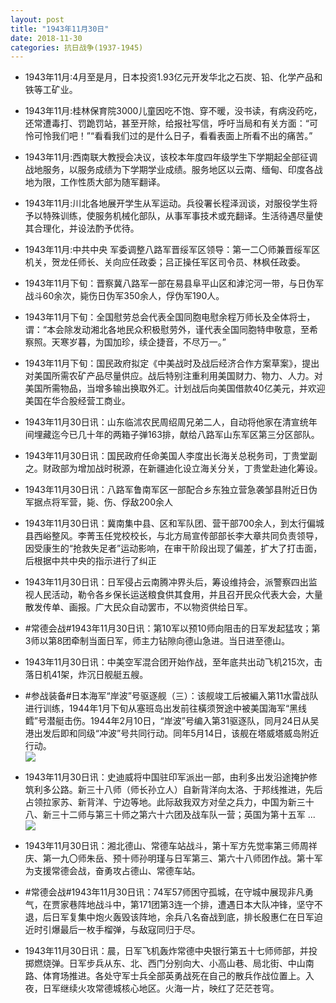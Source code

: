 ```yaml
---
layout: post
title: "1943年11月30日"
date: 2018-11-30
categories: 抗日战争(1937-1945)
---
```


<meta name="referrer" content="no-referrer" />

- 1943年11月:4月至是月，日本投资1.93亿元开发华北之石炭、铅、化学产品和铁等工矿业。 

- 1943年11月:桂林保育院3000儿童因吃不饱、穿不暖，没书读，有病没药吃，还常遭毒打、罚跪罚站，甚至开除，给报社写信，呼吁当局和有关方面：“可怜可怜我们吧！”“看看我们过的是什么日子，看看表面上所看不出的痛苦。” 

- 1943年11月:西南联大教授会决议，该校本年度四年级学生下学期起全部征调战地服务，以服务成绩为下学期学业成绩。服务地区以云南、缅甸、印度各战地为限，工作性质大部为随军翻译。 

- 1943年11月:川北各地展开学生从军运动。兵役署长程泽润谈，对服役学生将予以特殊训练，使服务机械化部队，从事军事技术或充翻译。生活待遇尽量使其合理化，并设法酌予优待。 

- 1943年11月:中共中央 军委调整八路军晋绥军区领导：第一二〇师兼晋绥军区机关，贺龙任师长、关向应任政委；吕正操任军区司令员、林枫任政委。 

- 1943年11月下旬：晋察冀八路军一部在易县阜平山区和滹沱河一带，与日伪军战斗60余次，毙伤日伪军350余人，俘伪军190人。 

- 1943年11月下旬：全国慰劳总会代表全国同胞电慰余程万师长及全体将士，谓：“本会除发动湘北各地民众积极慰劳外，谨代表全国同胞特申敬意，至希察照。天寒岁暮，为国加珍，续企捷音，不尽万一。” 

- 1943年11月下旬：国民政府拟定《中美战时及战后经济合作方案草案》，提出对美国所需农矿产品尽量供应。战后特别注重利用美国财力、物力、人力。对美国所需物品，当增多输出换取外汇。计划战后向美国借款40亿美元，并欢迎美国在华合股经营工商业。 

- 1943年11月30日讯：山东临沭农民周绍周兄弟二人，自动将他家在清宣统年间埋藏迄今已几十年的两箱子弹163排，献给八路军山东军区第三分区部队。 

- 1943年11月30日讯：国民政府任命美国人李度出长海关总税务司，丁贵堂副之。财政部为增加战时税源，在新疆迪化设立海关分关，丁贵堂赴迪化筹设。 

- 1943年11月30日讯：八路军鲁南军区一部配合乡东独立营急袭邹县附近日伪军据点将军营，毙、伤、俘敌200余人 

- 1943年11月30日讯：冀南集中县、区和军队团、营干部700余人，到太行偏城县西峪整风。李菁玉任党校校长，与北方局宣传部部长李大章共同负责领导，因受康生的“抢救失足者”运动影响，在审干阶段出现了偏差，扩大了打击面，后根据中共中央的指示进行了纠正 

- 1943年11月30日讯：日军侵占云南腾冲界头后，筹设维持会，派警察四出监视人民活动，勒令各乡保长运送粮食供其食用，并且召开民众代表大会，大量散发传单、画报。广大民众自动罢市，不以物资供给日军。 

- #常德会战#1943年11月30日讯：第10军以预10师向阻击的日军发起猛攻；第3师以第8团牵制当面日军，师主力钻隙向德山急进。当日进至德山。 

- 1943年11月30日讯：中美空军混合团开始作战，至年底共出动飞机215次，击落日机41架，炸沉日舰艇五艘。 

- #参战装备#日本海军“岸波”号驱逐舰（三）：该舰竣工后被編入第11水雷战队进行训练，1944年1月下旬从塞班岛出发前往橫须贺途中被美国海军“黑线鳕”号潜艇击伤。1944年2月10日，“岸波”号编入第31驱逐队，同月24日从吴港出发后即和同级“冲波”号共同行动。同年5月14日，该舰在塔威塔威岛附近行动。 <br/><img src="https://wx3.sinaimg.cn/large/aca367d8ly1fxpuydqky5j20xc0jh76d.jpg" />

- 1943年11月30日讯：史迪威将中国驻印军派出一部，由利多出发沿途掩护修筑利多公路。新三十八师（师长孙立人）自新背洋向太洛、于邦线推进，先后占领拉家苏、新背洋、宁边等地。此际敌我双方对垒之兵力，中国为新三十八、新三十二师与第三十师之第六十六团及战车队一营；英国为第十五军 ... <br/><img src="https://wx1.sinaimg.cn/large/aca367d8ly1fxpu2qivzdj20c80eu3yq.jpg" />

- 1943年11月30日讯：湘北德山、常德车站战斗，第十军方先觉率第三师周祥庆、第一九〇师朱岳、预十师孙明瑾与日军第三、第六十八师团作战。第十军为支援常德会战，奋勇攻占德山、常德车站。 

- #常德会战#1943年11月30日讯：74军57师困守孤城，在守城中展现非凡勇气，在贾家巷阵地战斗中，第171团第3连一个排，遭遇日本大队冲锋，坚守不退，后日军复集中炮火轰毁该阵地，余兵八名奋战到底，排长殷惠仁在日军迫近时引爆最后一枚手榴弹，与敌寇同归于尽。 

- 1943年11月30日讯：晨，日军飞机轰炸常德中央银行第五十七师师部，并投掷燃烧弹。日军步兵从东、北、西门分别向大、小高山巷、局北街、中山南路、体育场推进。各处守军士兵全部英勇战死在自己的散兵作战位置上。入夜，日军继续火攻常德城核心地区。火海一片，映红了茫茫苍穹。 

